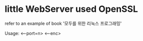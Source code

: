 # little WebServer used OpenSSL

refer to an example of book '모두를 위한 리눅스 프로그래밍'

Usage: <programe name> <--port=n> <--enc> <docroot>

